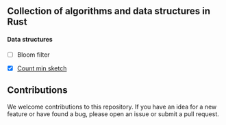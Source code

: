 ## Collection of algorithms and data structures in Rust
#### Data structures
- [ ] Bloom filter
+ [x] [Count min sketch]((src/count_min.rs))


## **Contributions**

We welcome contributions to this repository. If you have an idea for a new feature or have found a bug, please open an issue or submit a pull request.
